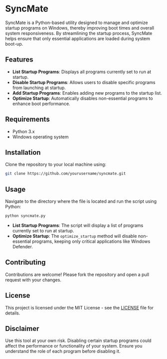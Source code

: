 # SyncMate

SyncMate is a Python-based utility designed to manage and optimize startup programs on Windows, thereby improving boot times and overall system responsiveness. By streamlining the startup process, SyncMate helps ensure that only essential applications are loaded during system boot-up.

## Features

- **List Startup Programs**: Displays all programs currently set to run at startup.
- **Disable Startup Programs**: Allows users to disable specific programs from launching at startup.
- **Add Startup Programs**: Enables adding new programs to the startup list.
- **Optimize Startup**: Automatically disables non-essential programs to enhance boot performance.

## Requirements

- Python 3.x
- Windows operating system

## Installation

Clone the repository to your local machine using:

```bash
git clone https://github.com/yourusername/syncmate.git
```

## Usage

Navigate to the directory where the file is located and run the script using Python:

```bash
python syncmate.py
```

- **List Startup Programs**: The script will display a list of programs currently set to run at startup.
- **Optimize Startup**: The `optimize_startup` method will disable non-essential programs, keeping only critical applications like Windows Defender.

## Contributing

Contributions are welcome! Please fork the repository and open a pull request with your changes.

## License

This project is licensed under the MIT License - see the [LICENSE](LICENSE) file for details.

## Disclaimer

Use this tool at your own risk. Disabling certain startup programs could affect the performance or functionality of your system. Ensure you understand the role of each program before disabling it.